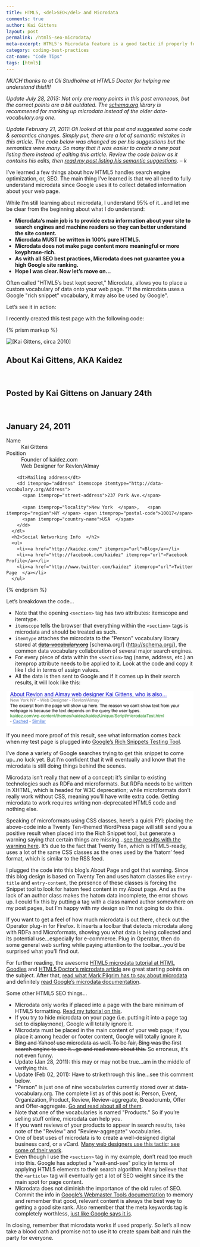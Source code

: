```yaml
---
title: HTML5, <del>SEO</del> and Microdata
comments: true
author: Kai Gittens
layout: post
permalink: /html5-seo-microdata/
meta-excerpt: HTML5's Microdata feature is a good tactic if properly formatted
category: coding-best-practices
cat-name: "Code Tips"
tags: [html5]
---
```


*MUCH thanks to at Oli Studholme at HTML5 Doctor for helping me understand this!!!!*

*Update July 28, 2013: Not only are many points in this post erroneous, but the correct points are a bit outdated. The [schema.org](http://schema.org/) library is recommened for marking up microdata instead of the older data-vocabulary.org one.*

*Update February 21, 2011: Oli looked at this post and suggested some code & semantics changes. Simply put, there are a lot of semantic mistakes in this article. The code below was changed as per his suggestions but the semantics were many. So many that it was easier to create a new post listing them instead of editing this article. Review the code below as it contains his edits, then [read my post listing his semantic suggestions](update-html5seomicrodata-post/). – k*

I’ve learned a few things about how HTML5 handles search engine optimization, or, SEO. The main thing I’ve learned is that we all need to fully understand microdata since Google uses it to collect detailed information about your web page.

While I’m still learning about microdata, I understand 95% of it…and let me be clear from the beginning about what I do understand:

  * **Microdata’s main job is to provide extra information about your site to search engines and machine readers so they can better understand the site content.**
  * **Microdata MUST be written in 100% pure HTML5.**
  * **Microdata does not make page content more meaningful or more keyphrase-rich.**
  * **As with all SEO best practices, Microdata does not guarantee you a high Google site ranking.**
  * **Hope I was clear. Now let’s move on...**

Often called "HTML5′s best kept secret," Microdata, allows you to place a custom vocabulary of data onto your web page. "If the microdata uses a Google "rich snippet" vocabulary, it may also be used by Google".

Let’s see it in action:

I recently created this test page with the following code:

{% prism markup %}
<section itemscope itemtype="http://www.data-vocabulary.org/Person">

  <img itemprop="photo" class="me" width="80" height="80" src="http://en.gravatar.com/userimage/4528928/87cc8430c1f9a5c3b809cdde885f565a.jpg"  alt="[Kai Gittens, circa 2010]">

  <h1 class="entry-title">About Kai Gittens, AKA Kaidez</h1>
  <br />
  <h2>Posted by Kai Gittens  on January 24th</abbr></h2>
  <br />
  <h2 class="updated">January 24, 2011</time></h2>
      <dl>
        <dt>Name</dt>
        <dd itemprop="name">Kai Gittens</dd>
   <dt>Position</dt>
        <dd>
  <span itemprop="title">Founder</span> of <span itemprop="affiliation">kaidez.com</span></dd>
        <dd>
  <span itemprop="title">Web Designer for Revlon/Almay</span></dd>
    
        <dt>Mailing address</dt>
        <dd itemprop="address" itemscope itemtype="http://data-vocabulary.org/Address">
          <span itemprop="street-address">237 Park Ave.</span>

          <span itemprop="locality">New York  </span>,   <span itemprop="region">NY </span> <span itemprop="postal-code">10017</span>
          <span itemprop="country-name">USA  </span>
        </dd>
      </dl>
      <h2>Social Networking Info  </h2>
      <ul>
        <li><a href="http://kaidez.com/" itemprop="url">Blog</a></li>
        <li><a href="http://facebook.com/kaidez" itemprop="url">Facebook Profile</a></li>
        <li><a href="http://www.twitter.com/kaidez" itemprop="url">Twitter Page  </a></li>
      </ul>
  </section>
{% endprism %}
 
Let’s breakdown the code…

  * Note that the opening `<section>` tag has two attributes: itemscope and itemtype.
  * `itemscope` tells the browser that everything within the `<section>` tags is microdata and should be treated as such.
  * `itemtype` attaches the microdata to the "Person" vocabulary library stored at <del>[data-vocabulary.org](http://www.data-vocabulary.org/)</del> [schema.org/] (http://schema.org/), the common data vocabulary collaboration of several major search engines.
  * For every piece of data within the `<section>` tag (name, address, etc.) an itemprop attribute needs to be applied to it. Look at the code and copy it like I did in terms of assign values.
  * All the data is then sent to Google and if it comes up in their search results, it will look like this:

<img src="../img/microdataSample.png" />

If you need more proof of this result, see what information comes back when my test page is plugged into [Google’s Rich Snippets Testing Tool](http://www.google.com/webmasters/tools/richsnippets?url=http%3A%2F%2Fkaidez.com%2Fwp-content%2Fthemes%2Fkaidez%2FkaidezUnique%2FScript%2FmicrodataTest.html&view==).

I’ve done a variety of Google searches trying to get this snippet to come up…no luck yet. But I’m confident that it will eventually and know that the microdata is still doing things behind the scenes.

Microdata isn’t really that new of a concept: it’s similar to existing technologies such as RDFa and microformats. But RDFa needs to be written in XHTML, which is headed for W3C deprecation; while microformats don’t really work without CSS, meaning you’ll have write extra code. Getting microdata to work requires writing non-deprecated HTML5 code and nothing else.

Speaking of microformats using CSS classes, here’s a quick FYI: placing the above-code into a Twenty Ten-themed WordPress page will still send you a positive result when placed into the Rich Snippet tool, but generate a warning saying that certain things are missing...[see the results with the warning here](http://www.google.com/webmasters/tools/richsnippets?url=http%3A%2F%2Fkaidez.com%2Fabout-kaidez%2F&view=%3D). It’s due to the fact that Twenty Ten, which is HTML5-ready, uses a lot of the same CSS classes as the ones used by the ‘hatom’ feed format, which is similar to the RSS feed.

I plugged the code into this blog’s About Page and got that warning. Since this blog design is based on Twenty Ten and uses hatom classes like `entry-title` and `entry-content`, the presence of these classes is forcing the Snippet tool to look for hatom feed content in my About page. And as the lack of an author class makes the hatom data incomplete, the error shows up. I could fix this by putting a tag with a class named author somewhere on my post pages, but I’m happy with my design so I’m not going to do this.

If you want to get a feel of how much microdata is out there, check out the Operator plug-in for Firefox. It inserts a toolbar that detects microdata along with RDFa and Microformats, showing you what data is being collected and its potential use...especially for e-commerce. Plug in Operator, then do some general web surfing while paying attention to the toolbar…you’d be surprised what you’ll find out.

For further reading, the awesome [HTML5 microdata tutorial at HTML Goodies](https://support.google.com/webmasters/?hl=en&rd=1#topic=21997) and [HTML5 Doctor’s microdata article](http://html5doctor.com/microdata/) are great starting points on the subject. After that, [read what Mark Pilgrim has to say about microdata](http://diveintohtml5.info/extensibility.html) and definitely [read Google’s microdata documentation](https://support.google.com/webmasters/?hl=en&rd=1#topic=21997).

Some other HTML5 SEO things...

  * Microdata only works if placed into a page with the bare minimum of HTML5 formatting. [Read my tutorial on this](/create-html5-page/).
  * If you try to hide microdata on your page (i.e. putting it into a page tag set to display:none), Google will totally ignore it.
  * Microdata must be placed in the main content of your web page; if you place it among header or footer content, Google will totally ignore it.
  * <del>Bing and Yahoo! use microdata as well. To be fair, Bing was the first search engine to use it…go and read more about this.</del> So erroneus, it's not even funny.
  * Update (Jan 28, 2011): this may or may not be true…am in the middle of verifying this.
  * Update (Feb 02, 2011): Have to strikethrough this line…see this comment below.
  * "Person" is just one of nine vocabularies currently stored over at data-vocabulary.org. The complete list as of this post is: Person, Event, Organization, Product, Review, Review-aggregate, Breadcrumb, Offer and Offer-aggregate. [Go and read about all of them](http://schema.org/).
  * Note that one of the vocabularies is named "Products." So if you’re selling stuff online, microdata can help you.
  * If you want reviews of your products to appear in search results, take note of the "Review" and "Review-aggregate" vocabularies.
  * One of best uses of microdata is to create a well-designed digital business card, or a vCard. [Many web designers use this tactic; see some of their work](http://www.queness.com/post/524/32-amazing-mini-vcard-websites-with-slick-javascript-animation).
  * Even though I use the `<section>` tag in my example, don’t read too much into this. Google has adopted a "wait-and-see" policy in terms of applying HTML5 elements to their search algorithm. Many believe that the `<article>` tag will eventually get a lot of SEO weight since it’s the main spot for page content.
  * Microdata does not diminish the importance of the old rules of SEO. Commit the info in [Google’s Webmaster Tools documentation](https://support.google.com/webmasters/answer/35769) to memory and remember that good, relevant content is always the best way to getting a good site rank. Also remember that the meta keywords tag is completely worthless, [just like Google says it is](http://googlewebmastercentral.blogspot.com/2009/09/google-does-not-use-keywords-meta-tag.html).

In closing, remember that microdata works if used properly. So let’s all now take a blood oath and promise not to use it to create spam bait and ruin the party for everyone.